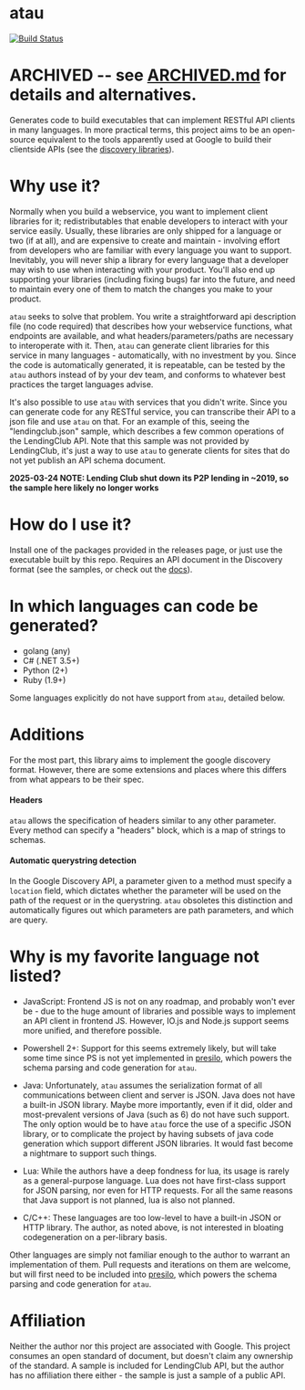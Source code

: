 atau
====

[![Build Status](https://travis-ci.org/Knetic/atau.svg?branch=master)](https://travis-ci.org/Knetic/atau)

# **ARCHIVED** -- see [ARCHIVED.md](./ARCHIVED.md) for details and alternatives.

Generates code to build executables that can implement RESTful API clients in many languages. In more practical terms, this project aims to be an open-source equivalent to the tools apparently used at Google to build their clientside APIs (see the [discovery libraries](https://developers.google.com/discovery/libraries)).

Why use it?
====

Normally when you build a webservice, you want to implement client libraries for it; redistributables that enable developers to interact with your service easily. Usually, these libraries are only shipped for a language or two (if at all), and are expensive to create and maintain - involving effort from developers who are familiar with every language you want to support. Inevitably, you will never ship a library for every language that a developer may wish to use when interacting with your product. You'll also end up supporting your libraries (including fixing bugs) far into the future, and need to maintain every one of them to match the changes you make to your product.

`atau` seeks to solve that problem. You write a straightforward api description file (no code required) that describes how your webservice functions, what endpoints are available, and what headers/parameters/paths are necessary to interoperate with it. Then, `atau` can generate client libraries for this service in many languages - automatically, with no investment by you. Since the code is automatically generated, it is repeatable, can be tested by the `atau` authors instead of by your dev team, and conforms to whatever best practices the target languages advise.

It's also possible to use `atau` with services that you didn't write. Since you can generate code for any RESTful service, you can transcribe their API to a json file and use `atau` on that. For an example of this, seeing the "lendingclub.json" sample, which describes a few common operations of the LendingClub API. Note that this sample was not provided by LendingClub, it's just a way to use `atau` to generate clients for sites that do not yet publish an API schema document.

__2025-03-24 NOTE: Lending Club shut down its P2P lending in ~2019, so the sample here likely no longer works__

How do I use it?
====

Install one of the packages provided in the releases page, or just use the executable built by this repo. Requires an API document in the Discovery format (see the samples, or check out the [docs](https://developers.google.com/discovery/v1/reference/apis#methods)).

In which languages can code be generated?
====

* golang (any)
* C# (.NET 3.5+)
* Python (2+)
* Ruby (1.9+)

Some languages explicitly do not have support from `atau`, detailed below.

Additions
====

For the most part, this library aims to implement the google discovery format. However, there are some extensions and places where this differs from what appears to be their spec.

#### Headers

`atau` allows the specification of headers similar to any other parameter. Every method can specify a "headers" block, which is a map of strings to schemas.

#### Automatic querystring detection

In the Google Discovery API, a parameter given to a method must specify a `location` field, which dictates whether the parameter will be used on the path of the request or in the querystring. `atau` obsoletes this distinction and automatically figures out which parameters are path parameters, and which are query.

Why is my favorite language not listed?
====

* JavaScript: Frontend JS is not on any roadmap, and probably won't ever be - due to the huge amount of libraries and possible ways to implement an API client in frontend JS. However, IO.js and Node.js support seems more unified, and therefore possible.

* Powershell 2+: Support for this seems extremely likely, but will take some time since PS is not yet implemented in [presilo](https://github.com/Knetic/presilo), which powers the schema parsing and code generation for `atau`.

* Java: Unfortunately, `atau` assumes the serialization format of all communications between client and server is JSON. Java does not have a built-in JSON library. Maybe more importantly, even if it did, older and most-prevalent versions of Java (such as 6) do not have such support. The only option would be to have `atau` force the use of a specific JSON library, or to complicate the project by having subsets of java code generation which support different JSON libraries. It would fast become a nightmare to support such things.

* Lua: While the authors have a deep fondness for lua, its usage is rarely as a general-purpose language. Lua does not have first-class support for JSON parsing, nor even for HTTP requests. For all the same reasons that Java support is not planned, lua is also not planned.

* C/C++: These languages are too low-level to have a built-in JSON or HTTP library. The author, as noted above, is not interested in bloating codegeneration on a per-library basis.

Other languages are simply not familiar enough to the author to warrant an implementation of them. Pull requests and iterations on them are welcome, but will first need to be included into [presilo](https://github.com/Knetic/presilo), which powers the schema parsing and code generation for `atau`.

Affiliation
====

Neither the author nor this project are associated with Google. This project consumes an open standard of document, but doesn't claim any ownership of the standard. A sample is included for LendingClub API, but the author has no affiliation there either - the sample is just a sample of a public API.
